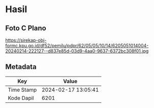 # Hasil

## Foto C Plano

https://sirekap-obj-formc.kpu.go.id/df52/pemilu/pdpr/62/05/05/10/14/6205051014004-20240214-222127--d837e85d-03d9-4aa0-9637-6372bc308f01.jpg


## Metadata

| Key        | Value               |
| ---------- | ------------------- |
| Time Stamp | 2024-02-17 13:05:41 |
| Kode Dapil | 6201                |



